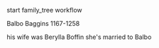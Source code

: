 
start family_tree workflow

Balbo Baggins 1167-1258

his wife was Berylla Boffin
she's married to Balbo
